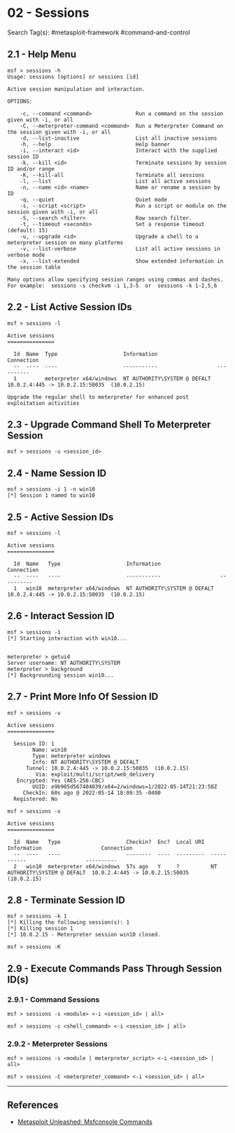 # 02 - Sessions

Search Tag(s): #metasploit-framework #command-and-control

## 2.1 - Help Menu

```
msf > sessions -h
Usage: sessions [options] or sessions [id]

Active session manipulation and interaction.

OPTIONS:

    -c, --command <command>              Run a command on the session given with -i, or all
    -C, --meterpreter-command <command>  Run a Meterpreter Command on the session given with -i, or all
    -d, --list-inactive                  List all inactive sessions
    -h, --help                           Help banner
    -i, --interact <id>                  Interact with the supplied session ID
    -k, --kill <id>                      Terminate sessions by session ID and/or range
    -K, --kill-all                       Terminate all sessions
    -l, --list                           List all active sessions
    -n, --name <id> <name>               Name or rename a session by ID
    -q, --quiet                          Quiet mode
    -s, --script <script>                Run a script or module on the session given with -i, or all
    -S, --search <filter>                Row search filter.
    -t, --timeout <seconds>              Set a response timeout (default: 15)
    -u, --upgrade <id>                   Upgrade a shell to a meterpreter session on many platforms
    -v, --list-verbose                   List all active sessions in verbose mode
    -x, --list-extended                  Show extended information in the session table

Many options allow specifying session ranges using commas and dashes.
For example:  sessions -s checkvm -i 1,3-5  or  sessions -k 1-2,5,6
```

## 2.2 - List Active Session IDs

```
msf > sessions -l

Active sessions
===============

  Id  Name  Type                     Information                   Connection
  --  ----  ----                     -----------                   ----------
  1         meterpreter x64/windows  NT AUTHORITY\SYSTEM @ DEFALT  10.0.2.4:445 -> 10.0.2.15:50035  (10.0.2.15)

Upgrade the regular shell to meterpreter for enhanced post exploitation activities
```

## 2.3 - Upgrade Command Shell To Meterpreter Session

`msf > sessions -u <session_id>`

## 2.4 - Name Session ID

```
msf > sessions -i 1 -n win10
[*] Session 1 named to win10
```

## 2.5 - Active Session IDs

```
msf > sessions -l

Active sessions
===============

  Id  Name   Type                     Information                   Connection
  --  ----   ----                     -----------                   ----------
  1   win10  meterpreter x64/windows  NT AUTHORITY\SYSTEM @ DEFALT  10.0.2.4:445 -> 10.0.2.15:50035  (10.0.2.15)
```

## 2.6 - Interact Session ID

```
msf > sessions -1
[*] Starting interaction with win10...


meterpreter > getuid
Server username: NT AUTHORITY\SYSTEM
meterpreter > background
[*] Backgrounding session win10...
```

## 2.7 - Print More Info Of Session ID

```
msf > sessions -v

Active sessions
===============

  Session ID: 1
        Name: win10
        Type: meterpreter windows
        Info: NT AUTHORITY\SYSTEM @ DEFALT
      Tunnel: 10.0.2.4:445 -> 10.0.2.15:50035  (10.0.2.15)
         Via: exploit/multi/script/web_delivery
   Encrypted: Yes (AES-256-CBC)
        UUID: e9b905d567404039/x64=2/windows=1/2022-05-14T21:23:58Z
     CheckIn: 60s ago @ 2022-05-14 18:09:35 -0400
  Registered: No

msf > sessions -x

Active sessions
===============

  Id  Name   Type                     Checkin?  Enc?  Local URI  Information                   Connection
  --  ----   ----                     --------  ----  ---------  -----------                   ----------
  2   win10  meterpreter x64/windows  57s ago   Y     ?          NT AUTHORITY\SYSTEM @ DEFALT  10.0.2.4:445 -> 10.0.2.15:50035  (10.0.2.15)
```

## 2.8 - Terminate Session ID

```
msf > sessions -k 1
[*] Killing the following session(s): 1
[*] Killing session 1
[*] 10.0.2.15 - Meterpreter session win10 closed.

msf > sessions -K
```

## 2.9 - Execute Commands Pass Through Session ID(s)

### 2.9.1 - Command Sessions

```
msf > sessions -s <module> <-i <session_id> | all>

msf > sessions -c <shell_command> <-i <session_id> | all>
```

### 2.9.2 - Meterpreter Sessions

```
msf > sessions -s <module | meterpreter_script> <-i <session_id> | all>

msf > sessions -C <meterpreter_command> <-i <session_id> | all>
```

---
## References

- [Metasploit Unleashed: Msfconsole Commands](https://www.offsec.com/metasploit-unleashed/msfconsole-commands/)
